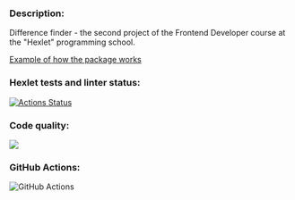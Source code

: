 ### Description:
Difference finder - the second project of the Frontend Developer course at the "Hexlet" programming school.

[Example of how the package works](https://asciinema.org/a/qaFxqdAN2QM386mkZ8k01lhGT)

### Hexlet tests and linter status:
[![Actions Status](https://github.com/nikivavlt/frontend-project-46/workflows/hexlet-check/badge.svg)](https://github.com/nikivavlt/frontend-project-46/actions)
### Code quality:
<a href="https://codeclimate.com/github/nikivavlt/frontend-project-46/maintainability"><img src="https://api.codeclimate.com/v1/badges/92692aede1665fc3ccf2/maintainability" /></a>
### GitHub Actions:
![GitHub Actions](https://github.com/nikivavlt/frontend-project-46/actions/workflows/github-actions-demo.yml/badge.svg)